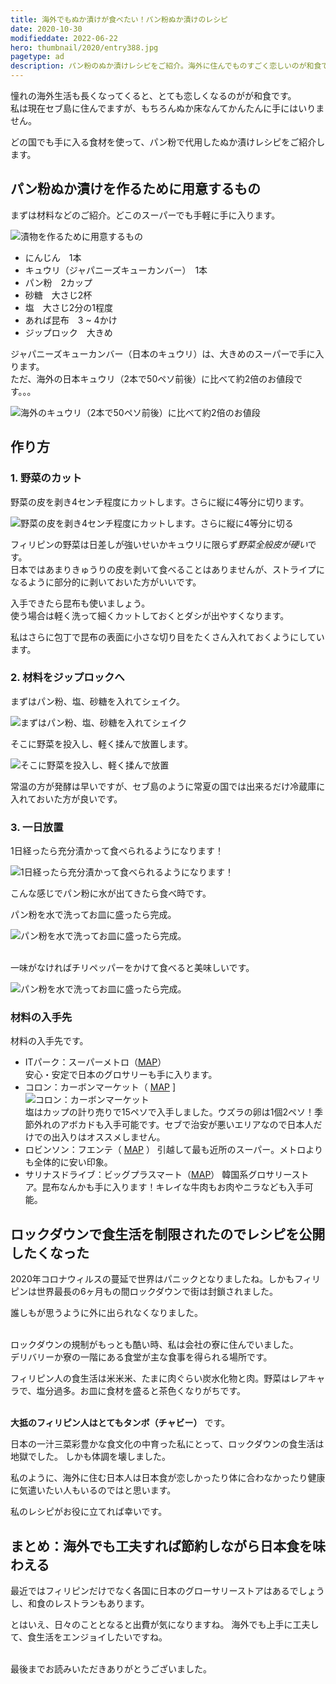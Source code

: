 ```yaml
---
title: 海外でもぬか漬けが食べたい！パン粉ぬか漬けのレシピ
date: 2020-10-30
modifieddate: 2022-06-22
hero: thumbnail/2020/entry388.jpg
pagetype: ad
description: パン粉のぬか漬けレシピをご紹介。海外に住んでものすごく恋しいのが和食です。どの国でも手に入る食材を使って、パン粉のぬか漬けが作れます。
---
```

憧れの海外生活も長くなってくると、とても恋しくなるのがが和食です。<br>私は現在セブ島に住んでますが、もちろんぬか床なんてかんたんに手にはいりません。

どの国でも手に入る食材を使って、パン粉で代用したぬか漬けレシピをご紹介します。


## パン粉ぬか漬けを作るために用意するもの
まずは材料などのご紹介。どこのスーパーでも手軽に手に入ります。

![漬物を作るために用意するもの](../blogs/images/2020/10/entry388-1.jpg)

* にんじん　1本
* キュウリ（ジャパニーズキューカンバー）　1本
* パン粉　2カップ
* 砂糖　大さじ2杯
* 塩　大さじ2分の1程度
* あれば昆布　3 ~ 4かけ
* ジップロック　大きめ

ジャパニーズキューカンバー（日本のキュウリ）は、大きめのスーパーで手に入ります。<br>
ただ、海外の日本キュウリ（2本で50ペソ前後）に比べて約2倍のお値段です。。。

![海外のキュウリ（2本で50ペソ前後）に比べて約2倍のお値段](../blogs/images/2020/10/entry388-2.jpg)

## 作り方
### 1. 野菜のカット
野菜の皮を剥き4センチ程度にカットします。さらに縦に4等分に切ります。

![野菜の皮を剥き4センチ程度にカットします。さらに縦に4等分に切る](../blogs/images/2020/10/entry388-3.jpg)

フィリピンの野菜は日差しが強いせいかキュウリに限らず*野菜全般皮が硬い*です。<br>
日本ではあまりきゅうりの皮を剥いて食べることはありませんが、ストライプになるように部分的に剥いておいた方がいいです。

入手できたら昆布も使いましょう。<br>
使う場合は軽く洗って細くカットしておくとダシが出やすくなります。

私はさらに包丁で昆布の表面に小さな切り目をたくさん入れておくようにしています。

### 2. 材料をジップロックへ
まずはパン粉、塩、砂糖を入れてシェイク。

![まずはパン粉、塩、砂糖を入れてシェイク](../blogs/images/2020/10/entry388-4.jpg)

そこに野菜を投入し、軽く揉んで放置します。

![そこに野菜を投入し、軽く揉んで放置](../blogs/images/2020/10/entry388-5.jpg)

常温の方が発酵は早いですが、セブ島のように常夏の国では出来るだけ冷蔵庫に入れておいた方が良いです。

### 3. 一日放置
1日経ったら充分漬かって食べられるようになります！

![1日経ったら充分漬かって食べられるようになります！](../blogs/images/2020/10/entry388-6.jpg)

こんな感じでパン粉に水が出てきたら食べ時です。

パン粉を水で洗ってお皿に盛ったら完成。

![パン粉を水で洗ってお皿に盛ったら完成。](../blogs/images/2020/10/entry388-7.jpg)<br><br>

一味がなければチリペッパーをかけて食べると美味しいです。

![パン粉を水で洗ってお皿に盛ったら完成。](../blogs/images/2020/10/entry388-8.jpg)

### 材料の入手先
材料の入手先です。

* ITパーク：スーパーメトロ（[MAP](https://goo.gl/maps/LXTrtdawLKAq3niu8)）
<br>安心・安定で日本のグロサリーも手に入ります。<br>
* コロン：カーボンマーケット（ [MAP](https://goo.gl/maps/w5TBTCnB2U2fPeTQ9) ]
<br>![コロン：カーボンマーケット](../blogs/images/2020/10/entry388-9.jpg)<br>塩はカップの計り売りで15ペソで入手しました。ウズラの卵は1個2ペソ！季節外れのアボカドも入手可能です。セブで治安が悪いエリアなので日本人だけでの出入りはオススメしません。
* ロビンソン：フエンテ（ [MAP](https://goo.gl/maps/1Z65ht5tPteGJSg6A) ）
引越して最も近所のスーパー。メトロよりも全体的に安い印象。
* サリナスドライブ：ビッグプラスマート（[MAP](https://goo.gl/maps/WurCQhBLWNo1tB387)）
韓国系グロサリーストア。昆布なんかも手に入ります！キレイな牛肉もお肉やニラなども入手可能。

## ロックダウンで食生活を制限されたのでレシピを公開したくなった
2020年コロナウィルスの蔓延で世界はパニックとなりましたね。しかもフィリピンは世界最長の6ヶ月もの間ロックダウンで街は封鎖されました。

誰しもが思うように外に出られなくなりました。<br><br>



ロックダウンの規制がもっとも酷い時、私は会社の寮に住んでいました。<br>
デリバリーか寮の一階にある食堂が主な食事を得られる場所です。

フィリピン人の食生活は米米米、たまに肉ぐらい炭水化物と肉。野菜はレアキャラで、塩分過多。お皿に食材を盛ると茶色くなりがちです。<br><br>

**大抵のフィリピン人はとてもタンボ（チャビー）** です。

日本の一汁三菜彩豊かな食文化の中育った私にとって、ロックダウンの食生活は地獄でした。
しかも体調を壊しました。

私のように、海外に住む日本人は日本食が恋しかったり体に合わなかったり健康に気遣いたい人もいるのではと思います。

私のレシピがお役に立てれば幸いです。

## まとめ：海外でも工夫すれば節約しながら日本食を味わえる
最近ではフィリピンだけでなく各国に日本のグローサリーストアはあるでしょうし、和食のレストランもあります。

とはいえ、日々のこととなると出費が気になりますね。
海外でも上手に工夫して、食生活をエンジョイしたいですね。<br><br>


最後までお読みいただきありがとうございました。
